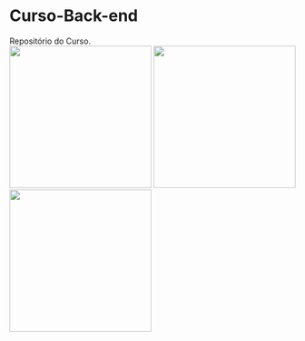 # Curso-Back-end
Repositório do Curso.
<br>
<img src="https://media.tenor.com/_8OFisnQxBMAAAAd/cicak-goyang.gif" width="250" height="250">
<img src="https://media.tenor.com/-0eBuulMAA8AAAAC/dance.gif" width="250" height="250">
<img src="https://media.tenor.com/iVqt2gIeAXAAAAAd/turtle-animal.gif" width="250" height="250">
